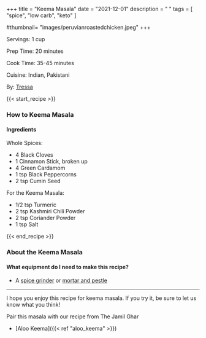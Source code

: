 +++
title = "Keema Masala"
date = "2021-12-01"
description = " "
tags = [
    "spice",
    "low carb",
    "keto"
]

#thumbnail= "images/peruvianroastedchicken.jpeg"
+++

Servings: 1 cup <!--more-->

Prep Time: 20 minutes 

Cook Time: 35-45 minutes 

Cuisine: Indian, Pakistani

By: [Tressa](https://www.jamilghar.com/about/)

{{< start_recipe >}}

### How to Keema Masala

#### Ingredients 

 Whole Spices: 

* 4 Black Cloves 
* 1 Cinnamon Stick, broken up
* 4 Green Cardamom
* 1 tsp Black Peppercorns
* 2 tsp Cumin Seed 

For the Keema Masala: 

* 1/2 tsp Turmeric 
* 2 tsp Kashmiri Chili Powder
* 2 tsp Coriander Powder
* 1 tsp Salt

{{< end_recipe >}}

### About the Keema Masala 

#### What equipment do I need to make this recipe?

* A [spice grinder](https://amzn.to/3IHB2QE) or [mortar and pestle](https://amzn.to/3EMjPDc)

---- 

I hope you enjoy this recipe for keema masala. If you try it, be sure to let us know what you think!

Pair this masala with our recipe from The Jamil Ghar 

* [Aloo Keema]({{< ref "aloo_keema" >}})
